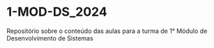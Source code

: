 # 1-MOD-DS_2024
Repositório sobre o conteúdo das aulas para a turma de 1° Módulo de Desenvolvimento de Sistemas
